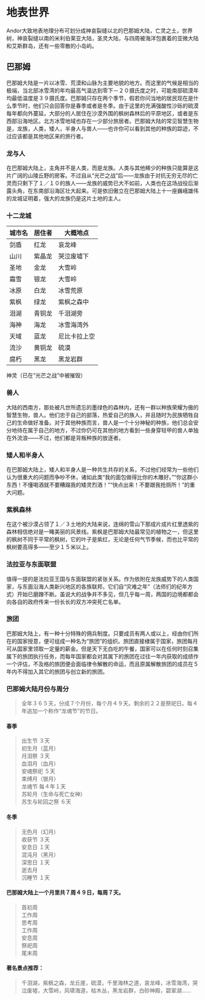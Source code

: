 地表世界
======
  
  Andor大致地表地理分布可划分成神哀裂缝以北的巴那姆大陆，亡灵之土，世界树，神哀裂缝以南的米利伯莱亚大陆，圣灵大陆，与四周被海洋包裹着的亚微大陆和艾斯群岛，还有一些零散的小岛屿。

## 巴那姆
  巴那姆大陆是一片以冰雪、荒漠和山脉为主要地貌的地方。而这里的气候是相当的极端，当北部冰雪湾的年均最高气温达到零下－２０摄氏度之时，可能南部硫漠年均最低温度是３９摄氏度。巴那姆只存在两个季节，假若你问当地的居民现在是什么季节时，他们只会回答你是春季或者是冬季。由于这里的充满强酸性沙砾的硫漠每年都向外蔓延，大部分的人居住在沙漠外围的枫树森林后的平原地区，或者是东西部沿海地区。北方冰雪地域也存在一少部分旅居者。巴那姆大陆的常见智慧生物是，龙族，人类，矮人，半身人与兽人——也许你可以看到其他的种族的踪迹，不过应该都是其他地区来的旅行者。
  
### 龙与人
  在巴那姆大陆上，主角并不是人类，而是龙族。人类与其他稀少的种族只能算是这片广阔的山陵丘野的房客。不过自从“光芒之战”后——龙族由于对抗无穷无尽的亡灵而只剩下了１／１０的族人——龙族的威势已大不如前，人类也在这场战役后渐露头角，在东南部沿海区壮大起来。可是依旧傲立在巴那姆大陆上十一座巍峨雄伟的龙城证明着，强大的龙族仍是这片土地的主人。

### 十二龙城
城市名  | 居住者| 大概地点
--------- | --------| --------|
剑盾 | 红龙 | 哀龙峰
山川 | 紫晶龙 | 哭泣废墟下
圣地 | 金龙 | 大雪岭
霜雪 | 银龙 | 大雪岭
冰原 | 白龙 | 冰雪荒原
紫枫 | 绿龙 | 紫枫之森中
泪湖 | 青铜龙 | 千泪湖旁
海神 | 海龙 | 冰雪海湾外
天域 | 蓝龙 | 尼比卡拉上空
流沙 | 黄铜龙 | 硫漠
腐朽 | 黑龙 | 黑龙岩群
神灵（已在“光芒之战”中被摧毁）

### 兽人
  大陆的西南方，那处被凡世所遗忘的墨绿色的森林内，还有一群以种族荣耀为傲的智慧生物，兽人。他们忠于自己的部落，热爱自己的族人，并且随时为民族牺牲自己的生命做好准备。对于其他种族而言，兽人是一个十分神秘的种族，他们总会安分地待在属于自己的地方，不过你仍可在其他的地方看到一些身穿轻甲的兽人单独在外流浪――不过，他们都是背叛种族的放逐者。
  
### 矮人和半身人
  在巴那姆大陆上，矮人和半身人是一种共生共存的关系，不过他们经常为一些他们认为很重大的问题而争吵不休，诸如此类“我的面包做得比你的木雕好。”“你这群小东西！不懂喝酒就不要糟蹋我的矮灵烈酒！”“快点出来！不要跟我抢厕所！”的重大问题。
  
### 紫枫森林
  在这个被沙漠占领了１／３土地的大陆来说，连绵的雪山下那成片成片红里透紫的森林相信绝对是一睹美丽的风景线。紫枫是巴那姆大陆最常见的植物之一，但这里的枫树不同于平常的枫树，它的叶子是紫红，无论是任何气节季候，而也比平常的枫树要高得多——至少１５米以上。
  
### 法拉亚与东面联盟
  值得一提的是法拉亚王国与东面联盟的紧张关系。作为依附在龙族威势下的人类国家，与东面沿海人类新兴地区的各族联邦，它们自“灾难之年”（法师们的纪年方式）开始已磨蹭不断。虽说大的战争并不多见，但几乎每一周，两国的边境都都会向各自的政府传来一份长长的双方冲突死亡名单。
  
### 旅团
  巴那姆大陆上，有一种十分特殊的佣兵制度。只要成员有两人或以上，经由你们所在的国家授意，便可组成一种名为“旅团”的组织。旅团直接棣属于国家，旅团每月可从国家里领取一定量的薪金。但是天下无白吃的午餐，国家可以在任何时刻召集属下的旅团执行任务，而每年国家都会对其属下的旅团在过往一年内获取的成绩作一个评估，不及格的旅团便会面临律令解散的命运，而且原属解散旅团的成员在５年内不得加入其它的旅团与创立新的旅团。

### 巴那姆大陆月份与周分
>全年３６５天，分成７个月份，每个月４９天。剩余的２２是祭祀日。每４年追加一个称作“龙魂节”的节日。
#### 春季
>出生节 ３天  
>初生月（蓝月）  
>月泪祭 ３天  
>血泪月（血月）  
>安魂祭祀 ５天  
>束缚月（银月）  
>龙魂节 每４年１天  
>苏轮月（生命与死亡女神）  
>苏生与轮回之祭 ６天  
#### 冬季
>无色月（幻月）  
>收获节 ３天  
>安息日 １天  
>混沌月（黑月）    
>深思日 １天  
>逝去月  
>沉睡节 １天  
#### 巴那姆大陆上一个月里共７周４９日，每周７天。
>首初周  
>工作周  
>思考周  
>工作周  
>安息周  
>祭祀周  
>尾末周  
#### 著名景点推荐：
>千泪湖，紫枫之森，龙丘崖，硫漠，千里海林之道，哀龙峰，冰雪海湾，哭泣废墟，大雪岭，风啸海道，枯木丛，黑龙岩群，白砂神殿，碧翠湖……
